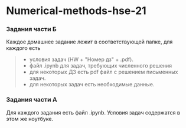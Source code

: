# Numerical-methods-hse-21

### Задания части Б

Каждое домашнее задание лежит в соответствующей папке, для каждого есть
> - условия задач (HW + "Номер дз" + .pdf). 
> - файл .ipynb для задач, требующих численного решения
> - для некоторых ДЗ есть pdf файл с решением письменных задач.
> - для некоторых задач есть необходимые данные.

### Задания части A

Для каждого задания есть файл .ipynb. Условия задач содержатся в этом же ноутбуке.
